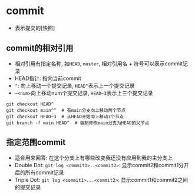 # commit

- 表示提交的[快照]

## commit的相对引用

- 相对引用有指定名称, 如`HEAD`, `master`, 相对引用名 + 符号可以表示commit记录
- HEAD指针: 指向当前commit
- `^`: 向上移动一个提交记录, `HEAD^`表示上一个提交记录
- `~<num>`向上移动num个提交记录, `HEAD~3`表示上三个提交记录

```shell
git checkout HEAD^
git checkout main^^  # 有main分支向上移动两个节点
git checkout HEAD~3  # 从HEAD开始向上移动3个节点
git branch -f main HEAD^  # 强制修改main分支为HEAD的父节点
```
## 指定范围commit

- 适合用来回答: 在这个分支上有哪些改变我还没有应用到我的主分支上
- Double Dot: `git log <commit1>..<commit2>`: 显示commit2和commit1分开后的所有commit记录
- Triple Dot: `git log <commit1>...<commit2>`: 显示commit1和commit2之间的提交记录